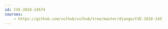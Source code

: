 ```yaml
---
id: CVE-2018-14574
courses:
    - https://github.com/vulhub/vulhub/tree/master/django/CVE-2018-14574
---
```

